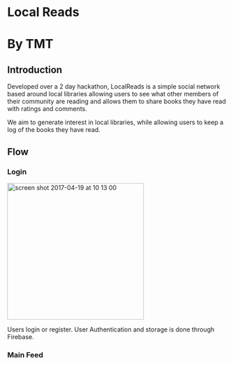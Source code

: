# Local Reads

# By TMT

## Introduction

Developed over a 2 day hackathon, LocalReads is a simple social network based around local libraries allowing users to see what other members of their community are reading and allows them to share books they have read with ratings and comments. 
 
We aim to generate interest in local libraries, while allowing users to keep a log of the books they have read.


## Flow


### Login

<img width="313" alt="screen shot 2017-04-19 at 10 13 00" src="https://cloud.githubusercontent.com/assets/20875592/25185545/a119f13c-24eb-11e7-90c3-a073d885aa78.png">

Users login or register. 
User Authentication and storage is done through Firebase.

### Main Feed


